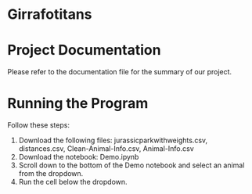 # Girrafotitans

# Project Documentation
Please refer to the documentation file for the summary of our project.

# Running the Program
Follow these steps:
1) Download the following files: jurassicparkwithweights.csv, distances.csv, Clean-Animal-Info.csv, Animal-Info.csv
2) Download the notebook: Demo.ipynb
3) Scroll down to the bottom of the Demo notebook and select an animal from the dropdown.
4) Run the cell below the dropdown.

